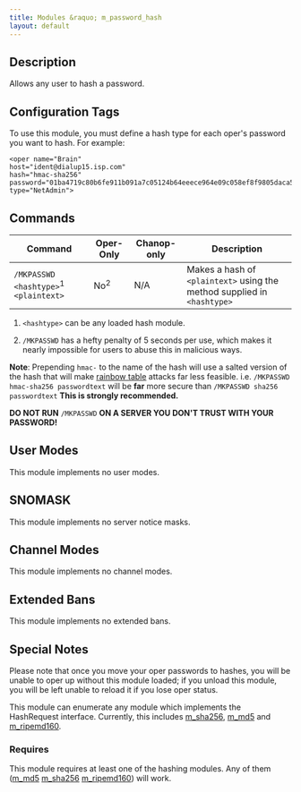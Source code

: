 ```yaml
---
title: Modules &raquo; m_password_hash
layout: default
---
```


## Description

Allows any user to hash a password.

## Configuration Tags

To use this module, you must define a hash type for each oper's password you want to hash. For example:

    <oper name="Brain"
    host="ident@dialup15.isp.com"
    hash="hmac-sha256"
    password="01ba4719c80b6fe911b091a7c05124b64eeece964e09c058ef8f9805daca546b"
    type="NetAdmin">
 
## Commands

Command | Oper-Only | Chanop-only | Description
------- | --------- | ----------- | -----------
`/MKPASSWD <hashtype>`<sup>1</sup> `<plaintext>` | No<sup>2</sup> | N/A | Makes a hash of `<plaintext>` using the method supplied in `<hashtype>`

1) `<hashtype>` can be any loaded hash module. 

2) `/MKPASSWD` has a hefty penalty of 5 seconds per use, which makes it nearly impossible for users to abuse this
in malicious ways.

**Note**: Prepending `hmac-` to the name of the hash will use a salted version of the hash that will make 
[rainbow table](http://en.wikipedia.org/wiki/Rainbow_table) attacks far less feasible. i.e. 
`/MKPASSWD hmac-sha256 passwordtext` will be **far** more secure than `/MKPASSWD sha256 passwordtext` **This is 
strongly recommended.**

**DO NOT RUN** `/MKPASSWD` **ON A SERVER YOU DON'T TRUST WITH YOUR PASSWORD!**

## User Modes

This module implements no user modes.

## SNOMASK

This module implements no server notice masks.

## Channel Modes

This module implements no channel modes.

## Extended Bans

This module implements no extended bans.

## Special Notes

Please note that once you move your oper passwords to hashes, you will be unable to oper up without this module 
loaded; if you unload this module, you will be left unable to reload it if you lose oper status.

This module can enumerate any module which implements the HashRequest interface. Currently, this includes [m_sha256](sha256.md),
[m_md5](md5.md) and [m_ripemd160](ripemd160.md). 

### Requires

This module requires at least one of the hashing modules. Any of them ([m_md5](md5.md) 
[m_sha256](sha256.md) [m_ripemd160](ripemd160.md)) will work.

